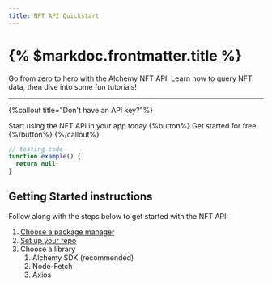 ```yaml
---
title: NFT API Quickstart
---
```


# {% $markdoc.frontmatter.title %}

Go from zero to hero with the Alchemy NFT API. Learn how to query NFT data, then dive into some fun tutorials!

---

{%callout title="Don't have an API key?"%}

Start using the NFT APi in your app today
{%button%}
Get started for free
{%/button%}
{%/callout%}

```js
// testing code
function example() {
  return null;
}
```

## Getting Started instructions

Follow along with the steps below to get started with the NFT API:

1. [Choose a package manager]()
2. [Set up your repo]()
3. Choose a library
   1. Alchemy SDK (recommended)
   2. Node-Fetch
   3. Axios
